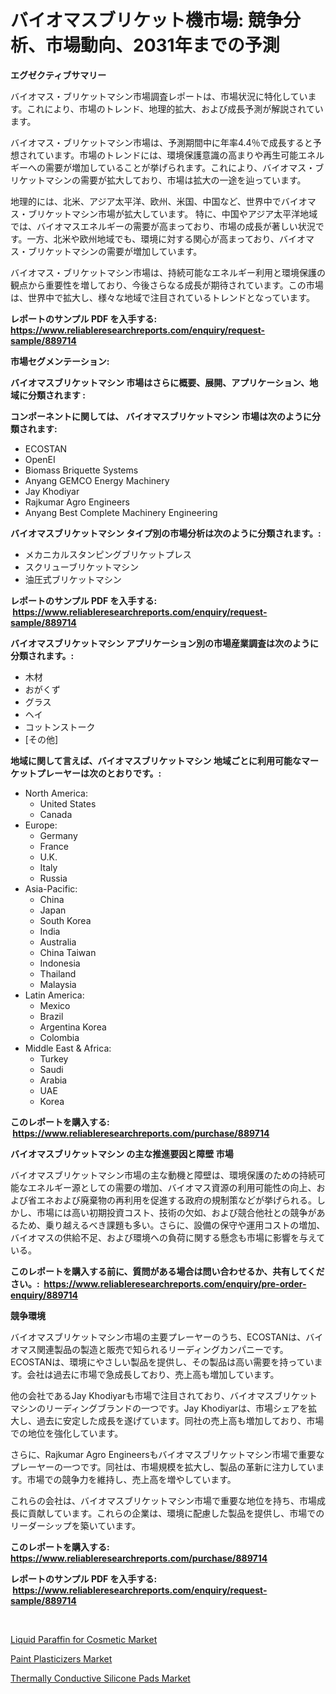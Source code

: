 <p><h1>バイオマスブリケット機市場: 競争分析、市場動向、2031年までの予測</h1></p><p><strong>エグゼクティブサマリー</strong></p>
<p><p>バイオマス・ブリケットマシン市場調査レポートは、市場状況に特化しています。これにより、市場のトレンド、地理的拡大、および成長予測が解説されています。</p><p>バイオマス・ブリケットマシン市場は、予測期間中に年率4.4％で成長すると予想されています。市場のトレンドには、環境保護意識の高まりや再生可能エネルギーへの需要が増加していることが挙げられます。これにより、バイオマス・ブリケットマシンの需要が拡大しており、市場は拡大の一途を辿っています。</p><p>地理的には、北米、アジア太平洋、欧州、米国、中国など、世界中でバイオマス・ブリケットマシン市場が拡大しています。 特に、中国やアジア太平洋地域では、バイオマスエネルギーの需要が高まっており、市場の成長が著しい状況です。一方、北米や欧州地域でも、環境に対する関心が高まっており、バイオマス・ブリケットマシンの需要が増加しています。</p><p>バイオマス・ブリケットマシン市場は、持続可能なエネルギー利用と環境保護の観点から重要性を増しており、今後さらなる成長が期待されています。この市場は、世界中で拡大し、様々な地域で注目されているトレンドとなっています。</p></p>
<p><strong>レポートのサンプル PDF を入手する: <a href="https://www.reliableresearchreports.com/enquiry/request-sample/889714">https://www.reliableresearchreports.com/enquiry/request-sample/889714</a></strong></p>
<p><strong>市場セグメンテーション:</strong></p>
<p><strong> バイオマスブリケットマシン 市場はさらに概要、展開、アプリケーション、地域に分類されます :</strong></p>
<p><strong>コンポーネントに関しては、 バイオマスブリケットマシン 市場は次のように分類されます: &nbsp;</strong></p>
<p><ul><li>ECOSTAN</li><li>OpenEI</li><li>Biomass Briquette Systems</li><li>Anyang GEMCO Energy Machinery</li><li>Jay Khodiyar</li><li>Rajkumar Agro Engineers</li><li>Anyang Best Complete Machinery Engineering</li></ul></p>
<p><strong> バイオマスブリケットマシン タイプ別の市場分析は次のように分類されます。:</strong></p>
<p><ul><li>メカニカルスタンピングブリケットプレス</li><li>スクリューブリケットマシン</li><li>油圧式ブリケットマシン</li></ul></p>
<p><strong>レポートのサンプル PDF を入手する: &nbsp;<a href="https://www.reliableresearchreports.com/enquiry/request-sample/889714">https://www.reliableresearchreports.com/enquiry/request-sample/889714</a></strong></p>
<p><strong> バイオマスブリケットマシン アプリケーション別の市場産業調査は次のように分類されます。:</strong></p>
<p><ul><li>木材</li><li>おがくず</li><li>グラス</li><li>ヘイ</li><li>コットンストーク</li><li>[その他]</li></ul></p>
<p><strong>地域に関して言えば、バイオマスブリケットマシン 地域ごとに利用可能なマーケットプレーヤーは次のとおりです。:</strong></p>
<p><ul>
    <li>
        North America:
        <ul>
            <li>United States</li>
            <li>Canada</li>
        </ul>
    </li>
    <li>
        Europe:
        <ul>
            <li>Germany</li>
            <li>France</li>
            <li>U.K.</li>
            <li>Italy</li>
            <li>Russia</li>
        </ul>
    </li>
    <li>
        Asia-Pacific:
        <ul>
            <li>China</li>
            <li>Japan</li>
            <li>South Korea</li>
            <li>India</li>
            <li>Australia</li>
            <li>China Taiwan</li>
            <li>Indonesia</li>
            <li>Thailand</li>
            <li>Malaysia</li>
        </ul>
    </li>
    <li>
        Latin America:
        <ul>
            <li>Mexico</li>
            <li>Brazil</li>
            <li>Argentina Korea</li>
            <li>Colombia</li>
        </ul>
    </li>
    <li>
        Middle East & Africa:
        <ul>
            <li>Turkey</li>
            <li>Saudi</li>
            <li>Arabia</li>
            <li>UAE</li>
            <li>Korea</li>
        </ul>
    </li>
    </ul></p>
<p><strong>このレポートを購入する: &nbsp;<a href="https://www.reliableresearchreports.com/purchase/889714">https://www.reliableresearchreports.com/purchase/889714</a></strong></p>
<p><strong>バイオマスブリケットマシン の主な推進要因と障壁 市場</strong></p>
<p><p>バイオマスブリケットマシン市場の主な動機と障壁は、環境保護のための持続可能なエネルギー源としての需要の増加、バイオマス資源の利用可能性の向上、および省エネおよび廃棄物の再利用を促進する政府の規制策などが挙げられる。しかし、市場には高い初期投資コスト、技術の欠如、および競合他社との競争があるため、乗り越えるべき課題も多い。さらに、設備の保守や運用コストの増加、バイオマスの供給不足、および環境への負荷に関する懸念も市場に影響を与えている。</p></p>
<p><strong>このレポートを購入する前に、質問がある場合は問い合わせるか、共有してください。:&nbsp; <a href="https://www.reliableresearchreports.com/enquiry/pre-order-enquiry/889714">https://www.reliableresearchreports.com/enquiry/pre-order-enquiry/889714</a></strong></p>
<p><strong>競争環境</strong></p>
<p><p>バイオマスブリケットマシン市場の主要プレーヤーのうち、ECOSTANは、バイオマス関連製品の製造と販売で知られるリーディングカンパニーです。 ECOSTANは、環境にやさしい製品を提供し、その製品は高い需要を持っています。会社は過去に市場で急成長しており、売上高も増加しています。</p><p>他の会社であるJay Khodiyarも市場で注目されており、バイオマスブリケットマシンのリーディングブランドの一つです。Jay Khodiyarは、市場シェアを拡大し、過去に安定した成長を遂げています。同社の売上高も増加しており、市場での地位を強化しています。</p><p>さらに、Rajkumar Agro Engineersもバイオマスブリケットマシン市場で重要なプレーヤーの一つです。同社は、市場規模を拡大し、製品の革新に注力しています。市場での競争力を維持し、売上高を増やしています。</p><p>これらの会社は、バイオマスブリケットマシン市場で重要な地位を持ち、市場成長に貢献しています。これらの企業は、環境に配慮した製品を提供し、市場でのリーダーシップを築いています。</p></p>
<p><strong>このレポートを購入する: &nbsp; <a href="https://www.reliableresearchreports.com/purchase/889714">https://www.reliableresearchreports.com/purchase/889714</a></strong></p>
<p><strong>レポートのサンプル PDF を入手する: &nbsp;<a href="https://www.reliableresearchreports.com/enquiry/request-sample/889714">https://www.reliableresearchreports.com/enquiry/request-sample/889714</a></strong><strong></strong></p>
<p>&nbsp;</p>
<p><p><a href="https://github.com/Hazelklievgspy6vdcsmu106w/Market-Research-Report-List-1/blob/main/liquid-paraffin-for-cosmetic-market.md">Liquid Paraffin for Cosmetic Market</a></p><p><a href="https://github.com/lubmix/Market-Research-Report-List-1/blob/main/paint-plasticizers-market.md">Paint Plasticizers Market</a></p><p><a href="https://github.com/joannagoyvaerts/Market-Research-Report-List-1/blob/main/thermally-conductive-silicone-pads-market.md">Thermally Conductive Silicone Pads Market</a></p></p>